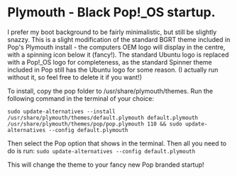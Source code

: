 # Plymouth - Black Pop!_OS startup.

I prefer my boot background to be fairly minimalistic, but still be slightly snazzy. This is a slight modification of the standard BGRT theme included in Pop's Plymouth install - the computers OEM logo will display in the centre, with a spinning icon below it (fancy!). The standard Ubuntu logo is replaced with a Pop!_OS logo for completeness, as the standard Spinner theme included in Pop still has the Ubuntu logo for some reason. (I actually run without it, so feel free to delete it if you want!)

To install, copy the pop folder to /usr/share/plymouth/themes. Run the following command in the terminal of your choice:

`sudo update-alternatives --install /usr/share/plymouth/themes/default.plymouth default.plymouth /usr/share/plymouth/themes/pop/pop.plymouth 110 && sudo update-alternatives --config default.plymouth`

Then select the Pop option that shows in the terminal. Then all you need to do is run:
`sudo update-alternatives --config default.plymouth`

This will change the theme to your fancy new Pop branded startup!
